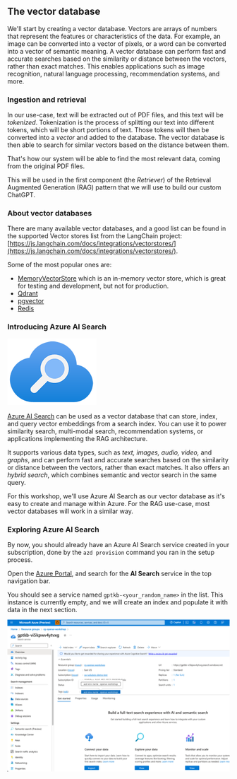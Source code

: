 
## The vector database

We'll start by creating a vector database. Vectors are arrays of numbers that represent the features or characteristics of the data. For example, an image can be converted into a vector of pixels, or a word can be converted into a vector of semantic meaning. A vector database can perform fast and accurate searches based on the similarity or distance between the vectors, rather than exact matches. This enables applications such as image recognition, natural language processing, recommendation systems, and more.

### Ingestion and retrieval

In our use-case, text will be extracted out of PDF files, and this text will be *tokenized*. Tokenization is the process of splitting our text into different tokens, which will be short portions of text. Those tokens will then be converted into a *vector* and added to the database. The vector database is then able to search for similar vectors based on the distance between them.

That's how our system will be able to find the most relevant data, coming from the original PDF files.

This will be used in the first component (the *Retriever*) of the Retrieval Augmented Generation (RAG) pattern that we will use to build our custom ChatGPT.

### About vector databases

There are many available vector databases, and a good list can be found in the supported Vector stores list from the LangChain project: [https://js.langchain.com/docs/integrations/vectorstores/](https://js.langchain.com/docs/integrations/vectorstores/).

Some of the most popular ones are:

- [MemoryVectorStore](https://js.langchain.com/docs/integrations/vectorstores/memory) which is an in-memory vector store, which is great for testing and development, but not for production.
- [Qdrant](https://qdrant.tech/)
- [pgvector](https://github.com/pgvector/pgvector)
- [Redis](https://redis.io)

### Introducing Azure AI Search

![Azure AI Search Logo](./assets/azure-ai-search-logo.png)

[Azure AI Search](https://azure.microsoft.com/products/ai-services/cognitive-search/) can be used as a vector database that can store, index, and query vector embeddings from a search index. You can use it to power similarity search, multi-modal search, recommendation systems, or applications implementing the RAG architecture.

It supports various data types, such as *text, images, audio, video,* and *graphs*, and can perform fast and accurate searches based on the similarity or distance between the vectors, rather than exact matches. It also offers an *hybrid search*, which combines semantic and vector search in the same query.

For this workshop, we'll use Azure AI Search as our vector database as it's easy to create and manage within Azure. For the RAG use-case, most vector databases will work in a similar way.

### Exploring Azure AI Search

By now, you should already have an Azure AI Search service created in your subscription, done by the `azd provision` command you ran in the setup process.

Open the [Azure Portal](https://portal.azure.com/), and search for the **AI Search** service in the top navigation bar.

You should see a service named `gptkb-<your_random_name>` in the list. This instance is currently empty, and we will create an index and populate it with data in the next section.

![Screenshot of Azure AI Search](./assets/azure-ai-search.png)
